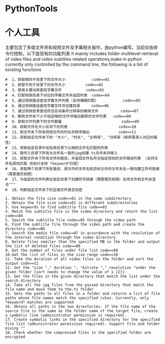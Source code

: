# PythonTools
个人工具
=======


主要包含了多级文件夹和视频文件及字幕相关操作，由python编写。当前仅由命令行控制，以下是现有的功能列表
It mainly includes folder multilevel retrieval of video files and video subtitles related operations,make in python currently only controlled by the command line, 
the following is a list of existing functions

    #  1、获取相同子目录下的文件大小            code==01
    #  2、获取不同子目录下的文件大小         code==02
    #  3、使用关键词来查找字幕文件           code==03
    #  4、匹配视频目录下对应的字幕文件并返回列表  code==04
    #  5、通过视频路径查找字幕文件列表（支持模糊匹配）           code==05
    #  6、通过视频路径查找字幕文件并创建目录     code==06
    #  7、通过视频目录查找符合区间条件分辨率的媒体文件          code==07
    #  8、删除文件夹下小于指定MB的文件并输出删除的文件列表   code==08
    #  9、获取文件列表下的文件数量                           code==09
    #  10、获取文件在大小区间下的列表                       code==10
    #  11、取文件夹下所有视频文件的时长并排序输出             code==11
    #  12、获取给定文件夹下的 "大小", "时长", "比特率", "分辨率（排序需录入对应的属性）
    #  13、获取给定目录中在检索目录下以相同文件名匹配的列表
    #  14、取传入目录下所有与文件名一致的jpg创建.ts文件夹并移入
    #  15、获取文件夹下所有文件的路径，并返回文件名符合指定规则的文件路径列表 （支持文件名规则匹配 目前只支持 *keyword*匹配）
    #  16、获取两个目录下所有路径，源文件的文件名和目标文件的文件夹名一致则建立符号链接（需管理员权限）
    #  17、为指定的文件列表在指定目录下创建符号链接（需管理员权限）支持文件和文件夹混合"""
    #  18、判断指定文件夹下的压缩文件是否加密
    
    1. Obtain the file size code==01 in the same subdirectory
    2. Obtain the file size code==02 in different subdirectories
    3. Use keywords to find subtitle file code==03
    4. Match the subtitle file in the video directory and return the list code==04
    5. Search the subtitle file code==05 through the video path
    6. Find the subtitle file through the video path and create the directory code==06
    7. Search the media file code==07 in accordance with the resolution of the interval condition through the video directory
    8. Delete files smaller than the specified MB in the folder and output the list of deleted files code==08
    9. Get the number of files under file list code==09
    10.Get the list of files in the size range code==10
    11. Take the duration of all video files in the folder and sort the output code==11
    12. Get the "size "," duration ", "bitrate "," resolution "under the given folder [sort needs to change the value of x [2]]
    13. Get the files in the given directory that match the list under the search directory
    14. Take all the jpg files from the passed directory that match the file name and move them to the.ts folder
    15. Gets the paths to all files in a folder and returns a list of file paths whose file names match the specified rules. Currently, only *keyword* matches are supported
    16. Obtain all paths in the two directories. If the file name of the source file is the same as the folder name of the target file, create a symbolic link (administrator permission is required).
    17. Create symbolic links in the specified directory for the specified file list (administrator permission required). Support file and folder mixing ""
    18. Check whether the compressed files in the specified folder are encrypted
   

  
